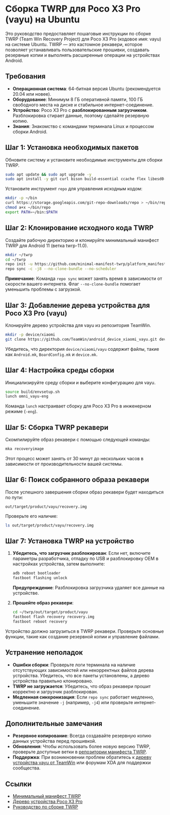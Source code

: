 # Сборка TWRP для Poco X3 Pro (vayu) на Ubuntu

Это руководство предоставляет пошаговые инструкции по сборке TWRP (Team Win Recovery Project) для Poco X3 Pro (кодовое имя: vayu) на системе Ubuntu. TWRP — это кастомное рекавери, которое позволяет устанавливать пользовательские прошивки, создавать резервные копии и выполнять расширенные операции на устройствах Android.

## Требования

- **Операционная система**: 64-битная версия Ubuntu (рекомендуется 20.04 или новее).
- **Оборудование**: Минимум 8 ГБ оперативной памяти, 100 ГБ свободного места на диске и стабильное интернет-соединение.
- **Устройство**: Poco X3 Pro с **разблокированным загрузчиком**. Разблокировка стирает данные, поэтому сделайте резервную копию.
- **Знания**: Знакомство с командами терминала Linux и процессом сборки Android.

## Шаг 1: Установка необходимых пакетов

Обновите систему и установите необходимые инструменты для сборки TWRP.

```bash
sudo apt update && sudo apt upgrade -y
sudo apt install -y git curl bison build-essential ccache flex libesd0-dev libssl-dev libxml2-utils openjdk-8-jdk python3 python3-distutils python3-dev python3-pip rsync schedtool squashfs-tools uuid-dev zlib1g-dev
```

Установите инструмент `repo` для управления исходным кодом:

```bash
mkdir -p ~/bin
curl https://storage.googleapis.com/git-repo-downloads/repo > ~/bin/repo
chmod a+x ~/bin/repo
export PATH=~/bin:$PATH
```

## Шаг 2: Клонирование исходного кода TWRP

Создайте рабочую директорию и клонируйте минимальный манифест TWRP для Android 11 (ветка twrp-11.0).

```bash
mkdir ~/twrp
cd ~/twrp
repo init -u https://github.com/minimal-manifest-twrp/platform_manifest_twrp_omni.git -b twrp-11.0
repo sync -c -j8 --no-clone-bundle --no-scheduler
```

**Примечание**: Команда `repo sync` может занять время в зависимости от скорости вашего интернета. Флаг `--no-clone-bundle` помогает уменьшить проблемы с загрузкой.

## Шаг 3: Добавление дерева устройства для Poco X3 Pro (vayu)

Клонируйте дерево устройства для vayu из репозитория TeamWin.

```bash
mkdir -p device/xiaomi
git clone https://github.com/TeamWin/android_device_xiaomi_vayu.git device/xiaomi/vayu
```

Убедитесь, что директория `device/xiaomi/vayu` содержит файлы, такие как `Android.mk`, `BoardConfig.mk` и `device.mk`.

## Шаг 4: Настройка среды сборки

Инициализируйте среду сборки и выберите конфигурацию для vayu.

```bash
source build/envsetup.sh
lunch omni_vayu-eng
```

Команда `lunch` настраивает сборку для Poco X3 Pro в инженерном режиме (`-eng`).

## Шаг 5: Сборка TWRP рекавери

Скомпилируйте образ рекавери с помощью следующей команды:

```bash
mka recoveryimage
```

Этот процесс может занять от 30 минут до нескольких часов в зависимости от производительности вашей системы.

## Шаг 6: Поиск собранного образа рекавери

После успешного завершения сборки образ рекавери будет находиться по пути:

```
out/target/product/vayu/recovery.img
```

Проверьте его наличие:

```bash
ls out/target/product/vayu/recovery.img
```

## Шаг 7: Установка TWRP на устройство

1. **Убедитесь, что загрузчик разблокирован**: Если нет, включите параметры разработчика, отладку по USB и разблокировку OEM в настройках устройства, затем выполните:

   ```bash
   adb reboot bootloader
   fastboot flashing unlock
   ```

   **Предупреждение**: Разблокировка загрузчика удаляет все данные на устройстве.

2. **Прошейте образ рекавери**:

   ```bash
   cd ~/twrp/out/target/product/vayu
   fastboot flash recovery recovery.img
   fastboot reboot recovery
   ```

Устройство должно загрузиться в TWRP рекавери. Проверьте основные функции, такие как создание резервной копии и управление файлами.

## Устранение неполадок

- **Ошибки сборки**: Проверьте логи терминала на наличие отсутствующих зависимостей или некорректных файлов дерева устройства. Убедитесь, что все пакеты установлены, а дерево устройства правильно клонировано.
- **TWRP не загружается**: Убедитесь, что образ рекавери прошит корректно и загрузчик разблокирован.
- **Медленная синхронизация**: Если `repo sync` работает медленно, уменьшите значение `-j` (например, `-j4`) или проверьте интернет-соединение.

## Дополнительные замечания

- **Резервное копирование**: Всегда создавайте резервную копию данных устройства перед прошивкой.
- **Обновления**: Чтобы использовать более новую версию TWRP, проверьте доступные ветки в [репозитории манифеста TWRP](https://github.com/minimal-manifest-twrp/platform_manifest_twrp_omni).
- **Поддержка**: При возникновении проблем обратитесь к [дереву устройства vayu от TeamWin](https://github.com/TeamWin/android_device_xiaomi_vayu) или форумам XDA для поддержки сообщества.

## Ссылки

- [Минимальный манифест TWRP](https://github.com/minimal-manifest-twrp/platform_manifest_twrp_omni)
- [Дерево устройства Poco X3 Pro](https://github.com/TeamWin/android_device_xiaomi_vayu)
- [Руководство по сборке TWRP](https://github.com/twrpdtgen/twrpdtgen/wiki/4.-Build-TWRP-from-source)
